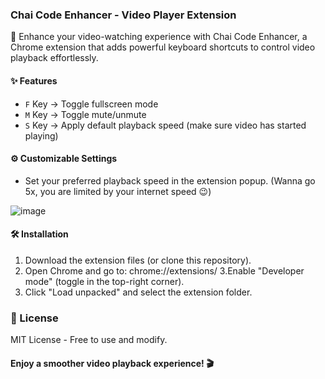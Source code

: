 ### Chai Code Enhancer - Video Player Extension
🚀 Enhance your video-watching experience with Chai Code Enhancer, a Chrome extension that adds powerful keyboard shortcuts to control video playback effortlessly.
#### ✨ Features
- `F` Key → Toggle fullscreen mode
- `M` Key → Toggle mute/unmute
- `S` Key → Apply default playback speed (make sure video has started playing)

#### ⚙️ Customizable Settings
- Set your preferred playback speed in the extension popup. (Wanna go 5x, you are limited by your internet speed 😉)

![image](https://github.com/user-attachments/assets/adcae77e-74e0-4105-b1cc-699da8657d72)

#### 🛠️ Installation
1. Download the extension files (or clone this repository).
2. Open Chrome and go to:
  chrome://extensions/
3.Enable "Developer mode" (toggle in the top-right corner).
4. Click "Load unpacked" and select the extension folder.

### 📜 License
MIT License - Free to use and modify.

#### Enjoy a smoother video playback experience! 🎬
